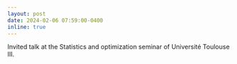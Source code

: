 ```yaml
---
layout: post
date: 2024-02-06 07:59:00-0400
inline: true
---
```


Invited talk at the Statistics and optimization seminar of Université Toulouse III.
